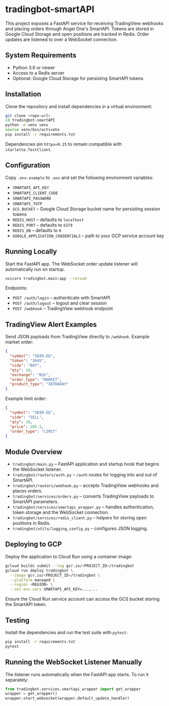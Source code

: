 # tradingbot-smartAPI

This project exposes a FastAPI service for receiving TradingView webhooks and placing orders through Angel One's SmartAPI. Tokens are stored in Google Cloud Storage and open positions are tracked in Redis. Order updates are listened to over a WebSocket connection.

## System Requirements

- Python 3.8 or newer
- Access to a Redis server
- Optional: Google Cloud Storage for persisting SmartAPI tokens

## Installation

Clone the repository and install dependencies in a virtual environment:

```bash
git clone <repo-url>
cd tradingbot-smartAPI
python -m venv venv
source venv/bin/activate
pip install -r requirements.txt
```

Dependencies pin `httpx<0.25` to remain compatible with `starlette.TestClient`.

## Configuration

Copy `.env.example` to `.env` and set the following environment variables:

- `SMARTAPI_API_KEY`
- `SMARTAPI_CLIENT_CODE`
- `SMARTAPI_PASSWORD`
- `SMARTAPI_TOTP`
- `GCS_BUCKET` – Google Cloud Storage bucket name for persisting session tokens
- `REDIS_HOST` – defaults to `localhost`
- `REDIS_PORT` – defaults to `6379`
- `REDIS_DB` – defaults to `0`
- `GOOGLE_APPLICATION_CREDENTIALS` – path to your GCP service account key

## Running Locally

Start the FastAPI app. The WebSocket order update listener will automatically run on startup.

```bash
uvicorn tradingbot.main:app --reload
```

Endpoints:

- `POST /auth/login` – authenticate with SmartAPI
- `POST /auth/logout` – logout and clear session
- `POST /webhook` – TradingView webhook endpoint

## TradingView Alert Examples

Send JSON payloads from TradingView directly to `/webhook`. Example market order:

```json
{
  "symbol": "SBIN-EQ",
  "token": "3045",
  "side": "BUY",
  "qty": 10,
  "exchange": "NSE",
  "order_type": "MARKET",
  "product_type": "INTRADAY"
}
```

Example limit order:

```json
{
  "symbol": "SBIN-EQ",
  "side": "SELL",
  "qty": 10,
  "price": 205.5,
  "order_type": "LIMIT"
}
```

## Module Overview

- `tradingbot/main.py` – FastAPI application and startup hook that begins the WebSocket listener.
- `tradingbot/routers/auth.py` – `/auth` routes for logging into and out of SmartAPI.
- `tradingbot/routers/webhook.py` – accepts TradingView webhooks and places orders.
- `tradingbot/services/orders.py` – converts TradingView payloads to SmartAPI parameters.
- `tradingbot/services/smartapi_wrapper.py` – handles authentication, token storage and the WebSocket connection.
- `tradingbot/services/redis_client.py` – helpers for storing open positions in Redis.
- `tradingbot/utils/logging_config.py` – configures JSON logging.

## Deploying to GCP

Deploy the application to Cloud Run using a container image:

```bash
gcloud builds submit --tag gcr.io/<PROJECT_ID>/tradingbot
gcloud run deploy tradingbot \
  --image gcr.io/<PROJECT_ID>/tradingbot \
  --platform managed \
  --region <REGION> \
  --set-env-vars SMARTAPI_API_KEY=...,...
```

Ensure the Cloud Run service account can access the GCS bucket storing the SmartAPI token.

## Testing

Install the dependencies and run the test suite with `pytest`:

```bash
pip install -r requirements.txt
pytest
```

## Running the WebSocket Listener Manually

The listener runs automatically when the FastAPI app starts. To run it separately:

```python
from tradingbot.services.smartapi_wrapper import get_wrapper
wrapper = get_wrapper()
wrapper.start_websocket(wrapper.default_update_handler)
```

